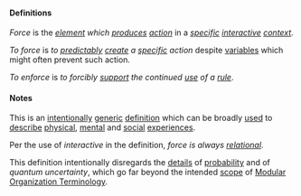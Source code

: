 #### Definitions

*Force* is the *[element](https://github.com/gcassel/Modular-Organization-Terminology/blob/master/terms/element.md) which [produces](https://github.com/gcassel/Modular-Organization-Terminology/blob/master/terms/produce.md) [action](https://github.com/gcassel/Modular-Organization-Terminology/blob/master/terms/act.md)* in a *[specific](https://github.com/gcassel/Modular-Organization-Terminology/blob/master/terms/specific.md) [interactive](https://github.com/gcassel/Modular-Organization-Terminology/blob/master/terms/interactive.md) [context](https://github.com/gcassel/Modular-Organization-Terminology/blob/master/terms/context.md)*.

*To force* is *to [predictably](https://github.com/gcassel/Modular-Organization-Terminology/blob/master/terms/predict.md) [create](https://github.com/gcassel/Modular-Organization-Terminology/blob/master/terms/create.md) a [specific](https://github.com/gcassel/Modular-Organization-Terminology/blob/master/terms/specific.md) action* despite [variables](https://github.com/gcassel/Modular-Organization-Terminology/blob/master/terms/variable.md) which might often prevent such action.

*To enforce* is *to forcibly [support](https://github.com/gcassel/Modular-Organization-Terminology/blob/master/terms/support.md) the continued [use](https://github.com/gcassel/Modular-Organization-Terminology/blob/master/terms/use.md) of a [rule](https://github.com/gcassel/Modular-Organization-Terminology/blob/master/terms/rule.md)*.

#### Notes

This is an [intentionally](https://github.com/gcassel/Modular-Organization-Terminology/blob/master/terms/intend.md) [generic](https://github.com/gcassel/Modular-Organization-Terminology/blob/master/terms/generic.md) [definition](https://github.com/gcassel/Modular-Organization-Terminology/blob/master/terms/define.md) which can be broadly [used](https://github.com/gcassel/Modular-Organization-Terminology/blob/master/terms/use.md) to [describe](https://github.com/gcassel/Modular-Organization-Terminology/blob/master/terms/describe.md) [physical](https://github.com/gcassel/Modular-Organization-Terminology/blob/master/terms/physical.md), [mental](https://github.com/gcassel/Modular-Organization-Terminology/blob/master/terms/mental.md) and [social](https://github.com/gcassel/Modular-Organization-Terminology/blob/master/terms/social.md) [experiences](https://github.com/gcassel/Modular-Organization-Terminology/blob/master/terms/experience.md).  

Per the use of *interactive* in the definition, *force is always [relational](https://github.com/gcassel/Modular-Organization-Terminology/blob/master/terms/relate.md)*.  

This definition intentionally disregards the [details](https://github.com/gcassel/Modular-Organization-Terminology/blob/master/terms/detail.md) of [probability](https://github.com/gcassel/Modular-Organization-Terminology/blob/master/terms/probability.md) and of *quantum uncertainty*, which go far beyond the intended [scope](https://github.com/gcassel/Modular-Organization-Terminology/blob/master/terms/scope.md) of [Modular Organization Terminology](https://github.com/gcassel/Modular-Organization-Terminology/).
